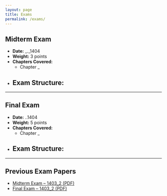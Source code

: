 ```yaml
---
layout: page
title: Exams
permalink: /exams/
---
```


## Midterm Exam
- **Date:** _._1404 
- **Weight:** 3 points  
- **Chapters Covered:**  
  - Chapter _
- **Exam Structure:**  
  - 
---

## Final Exam
- **Date:** _._.1404
- **Weight:** 5 points  
- **Chapters Covered:**  
  - Chapter _
- **Exam Structure:**  
  - 

---

## Previous Exam Papers
- [Midterm Exam – 1403_2 (PDF)](/assets/exams/midterm-2025.pdf)  
- [Final Exam – 1403_2 (PDF)](/assets/exams/final-2025.pdf)  

